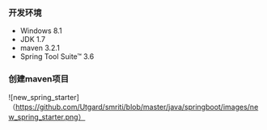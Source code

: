 ### 开发环境
- Windows 8.1
- JDK 1.7
- maven 3.2.1
- Spring Tool Suite™ 3.6

### 创建maven项目
![new_spring_starter]（https://github.com/Utgard/smriti/blob/master/java/springboot/images/new_spring_starter.png）
